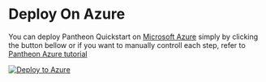 # Deploy On Azure

You can deploy Pantheon Quickstart on [Microsoft Azure](https://azure.microsoft.com) simply by
clicking the button bellow or if you want to manually controll each step, refer to 
[Pantheon Azure tutorial](https://docs.pantheon.pegasys.tech/en/stable/Getting-Started/azure/Azure-Private-Network-Quickstart/) 
 
[![Deploy to Azure](http://azuredeploy.net/deploybutton.png)](https://portal.azure.com/#create/Microsoft.Template/uri/https%3A%2F%2Fraw.githubusercontent.com%2FNicolasMassart%2Fpantheon-quickstart%2Fazure_deploy_button%2Fazure%2Fazuredeploy.json)
